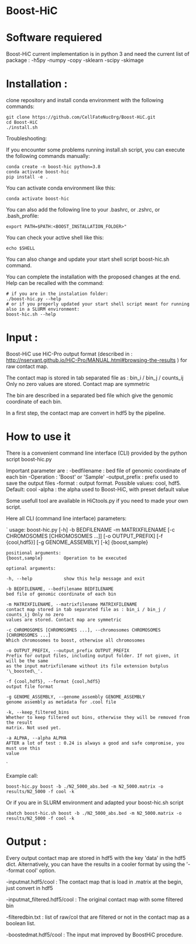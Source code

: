 # Boost-HiC

Software requiered
=================
Boost-HiC current implementation is in python 3 and need the current list of package :
-h5py
-numpy
-copy
-sklearn
-scipy
-skimage

Installation :
=================

clone repository and install conda environment with the following commands:

    git clone https://github.com/CellFateNucOrg/Boost-HiC.git
    cd Boost-HiC
    ./install.sh

Troubleshooting:

If you encounter some problems running install.sh script, you can execute the following commands manually:

    conda create -n boost-hic python=3.8
    conda activate boost-hic
    pip install -e .

You can activate conda environment like this:

    conda activate boost-hic


You can also add the following line to your .bashrc, or .zshrc, or .bash_profile:

    export PATH=$PATH:<BOOST_INSTALLATION_FOLDER>"

You can check your active shell like this:

    echo $SHELL


You can also change and update your start shell script boost-hic.sh command.


You can complete the installation with the proposed changes at the end.
Help can be recalled with the command:
    
    # if you are in the instalation folder:
    ./boost-hic.py --help
    # or if you properly updated your start shell script meant for running also in a SLURM environment:
    boost-hic.sh --help

Input :
=================
Boost-HiC use HiC-Pro output format (described in : http://nservant.github.io/HiC-Pro/MANUAL.html#browsing-the-results ) for raw contact map.

The contact map is stored in tab separated file as :
bin_i / bin_j / counts_ij
Only no zero values are stored. Contact map are symmetric

The bin are described in a separated bed file which give the genomic coordinate of each bin.

In a first step, the contact map are convert in hdf5 by the pipeline.

How to use it
=================
There is a convenient command line interface (CLI) provided by the python script boost-hic.py 

Important parameter are :
-bedfilename : bed file of genomic coordinate of each bin
-Operation : 'Boost' or 'Sample'
-output_prefix : prefix used to save the output files
-format : output format. Possible values: cool, hdf5. Default: cool
-alpha : the alpha used to Boost-HiC, with preset default value

Some usefull tool are available in HiCtools.py if you need to made your own script.

Here all CLI (command line interface) parameters:

`
    usage: boost-hic.py [-h] -b BEDFILENAME -m MATRIXFILENAME [-c CHROMOSOMES [CHROMOSOMES ...]] [-o OUTPUT_PREFIX]
    [-f {cool,hdf5}] [-g GENOME_ASSEMBLY] [-k]
    {boost,sample}
    
    positional arguments:
    {boost,sample}        Operation to be executed
    
    optional arguments:
    
    -h, --help            show this help message and exit
    
    -b BEDFILENAME, --bedfilename BEDFILENAME
    bed file of genomic coordinate of each bin
    
    -m MATRIXFILENAME, --matrixfilename MATRIXFILENAME
    contact map stored in tab separated file as : bin_i / bin_j / counts_ij Only no zero
    values are stored. Contact map are symmetric
    
    -c CHROMOSOMES [CHROMOSOMES ...], --chromosomes CHROMOSOMES [CHROMOSOMES ...]
    Which chromosomes to boost, otherwise all chromosomes
    
    -o OUTPUT_PREFIX, --output_prefix OUTPUT_PREFIX
    Prefix for output files, including output folder. If not given, it will be the same
    as the input matrixfilename without its file extension butplus '\_boosted\_'.
    
    -f {cool,hdf5}, --format {cool,hdf5}
    output file format
    
    -g GENOME_ASSEMBLY, --genome_assembly GENOME_ASSEMBLY
    genome assembly as metadata for .cool file
    
    -k, --keep_filtered_bins
    Whether to keep filtered out bins, otherwise they will be removed from the result
    matrix. Not used yet.
    
    -a ALPHA, --alpha ALPHA
    AFTER a lot of test : 0.24 is always a good and safe compromise, you must use this
    value
`

Example call:

    boost-hic.py boost -b ./N2_5000_abs.bed -m N2_5000.matrix -o results/N2_5000 -f cool -k

Or if you are in SLURM environment and adapted your boost-hic.sh script

    sbatch boost-hic.sh boost -b ./N2_5000_abs.bed -m N2_5000.matrix -o results/N2_5000 -f cool -k

Output :
=================
Every output contact map are stored in hdf5 with the key 'data' in the hdf5 dict.
Alternatively, you can have the results in a cooler format by using the '--format cool' option.

-inputmat.hdf5/cool  : The contact map that is load in .matrix at the begin, just convert in hdf5

-inputmat_filtered.hdf5/cool : The original contact map with some filtered bin

-filteredbin.txt : list of raw/col that are filtered or not in the contact map as a boolean list.

-boostedmat.hdf5/cool : The input mat improved by BoostHiC procedure.


